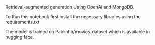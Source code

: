 Retrieval-augmented generation Using OpenAi and MongoDB.

To Run this notebook first install the necessary libraries using the requirements.txt 

The model is trained on Pablinho/movies-dataset which is available in hugging face.
